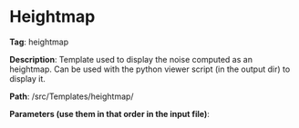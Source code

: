 # Heightmap

**Tag**: heightmap

**Description**: Template used to display the noise computed as an heightmap. Can be used with the python viewer script (in the output dir) to display it.

**Path**: /src/Templates/heightmap/

**Parameters (use them in that order in the input file)**:

